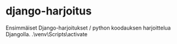 # django-harjoitus
Ensimmäiset Django-harjoitukset / python koodauksen harjoittelua Djangolla.
.\venv\Scripts\activate
